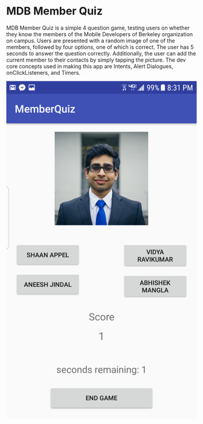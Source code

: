 # MDB Member Quiz

MDB Member Quiz is a simple 4 question game, testing users on whether they know the members of the Mobile Developers of Berkeley organization on campus. Users are presented with a random image of one of the members, followed by four options, one of which is correct. The user has 5 seconds to answer the question correctly. Additionally, the user can add the current member to their contacts by simply tapping the picture. The dev core concepts used in making this app are Intents, Alert Dialogues, onClickListeners, and Timers.



![Alt text](/Socials_Main.png?raw=true "Main")
